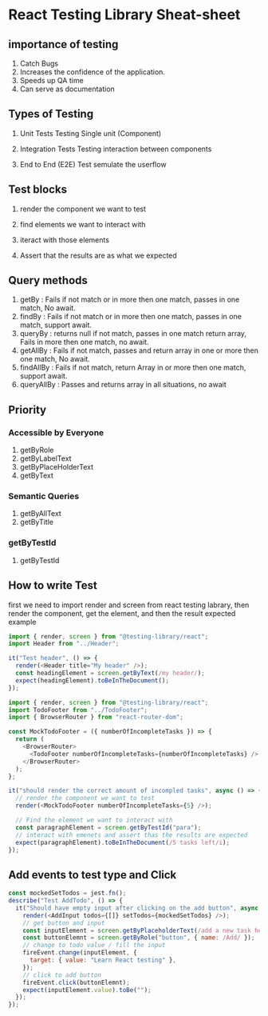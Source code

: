 # React Testing Library Sheat-sheet

## importance of testing

1. Catch Bugs
2. Increases the confidence of the application.
3. Speeds up QA time
4. Can serve as documentation

## Types of Testing

1. Unit Tests
   Testing Single unit (Component)

2. Integration Tests
   Testing interaction between components

3. End to End (E2E) Test
   semulate the userflow

## Test blocks

1. render the component we want to test

2. find elements we want to interact with

3. iteract with those elements

4. Assert that the results are as what we expected

## Query methods

1. getBy : Fails if not match or in more then one match, passes in one match, No await.
2. findBy : Fails if not match or in more then one match, passes in one match, support await.
3. queryBy : returns null if not match, passes in one match return array, Fails in more then one match, no await.
4. getAllBy : Fails if not match, passes and return array in one or more then one match, No await.
5. findAllBy : Fails if not match, return Array in or more then one match, support await.
6. queryAllBy : Passes and returns array in all situations, no await

## Priority

### Accessible by Everyone

1. getByRole
2. getByLabelText
3. getByPlaceHolderText
4. getByText

### Semantic Queries

1. getByAllText
2. getByTitle

### getByTestId

1. getByTestId

## How to write Test

first we need to import render and screen from react testing labrary, then render the component, get the element, and then the result expected  
example

```javascript
import { render, screen } from "@testing-library/react";
import Header from "../Header";

it("Test header", () => {
  render(<Header title="My header" />);
  const headingElement = screen.getByText(/my header/);
  expect(headingElement).toBeInTheDocument();
});
```

```javascript
import { render, screen } from "@testing-library/react";
import TodoFooter from "../TodoFooter";
import { BrowserRouter } from "react-router-dom";

const MockTodoFooter = ({ numberOfIncompleteTasks }) => {
  return (
    <BrowserRouter>
      <TodoFooter numberOfIncompleteTasks={numberOfIncompleteTasks} />
    </BrowserRouter>
  );
};

it("should render the correct amount of incompled tasks", async () => {
  // render the component we want to test
  render(<MockTodoFooter numberOfIncompleteTasks={5} />);

  // Find the element we want to interact with
  const paragraphElement = screen.getByTestId("para");
  // interact with emenets and assert thas the results are expected
  expect(paragraphElement).toBeInTheDocument(/5 tasks left/i);
});
```

## Add events to test type and Click

```javascript
const mockedSetTodos = jest.fn();
describe("Test AddTodo", () => {
  it("Should have empty input after clicking on the add button", async () => {
    render(<AddInput todos={[]} setTodos={mockedSetTodos} />);
    // get button and input
    const inputElement = screen.getByPlaceholderText(/add a new task here/i);
    const buttonElemnt = screen.getByRole("button", { name: /Add/ });
    // change to todo value / fill the input
    fireEvent.change(inputElement, {
      target: { value: "Learn React testing" },
    });
    // click to add button
    fireEvent.click(buttonElemnt);
    expect(inputElement.value).toBe("");
  });
});
```
